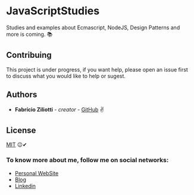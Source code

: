# JavaScriptStudies
Studies and examples about Ecmascript, NodeJS, Design Patterns and more is coming. 📚

## Contribuing
This project is under progress, if you want help, please open an issue first to discuss what you would like to help or sugest. 

## Authors

* **Fabrício Ziliotti** - *creator* - [GitHub](https://github.com/Fziliotti) ✌

## License
[MIT](https://choosealicense.com/licenses/mit/) 😉✔


### To know more about me, follow me on social networks:

- [Personal WebSite](https://fziliotti.github.io/Fziliotti/)
- [Blog](https://fziliotti.github.io/BlogFziliotti/)
- [Linkedin](https://www.linkedin.com/in/fabricioziliotti/)


